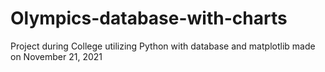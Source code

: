 # Olympics-database-with-charts
Project during College utilizing Python with database and matplotlib
made on November 21, 2021
